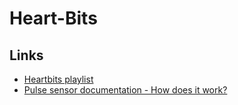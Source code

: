 # Heart-Bits

## Links

* [Heartbits playlist](https://open.spotify.com/user/anatronic/playlist/4hDas8Jp3QqUpQ4Gcf6RFJ?si=aqbO5jt-Rv-usZ8CyDJHlA)
* [Pulse sensor documentation - How does it work?](https://docs.google.com/document/d/1d8EwDcXH1AZpIpEnrET28EBgStrbkbppxjQZcNRAlkI/edit)

